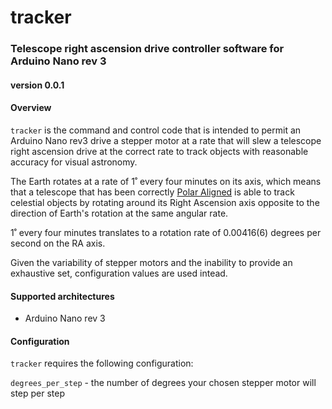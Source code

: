 # tracker
###  Telescope right ascension drive controller software for Arduino Nano rev 3
#### version 0.0.1

#### Overview

`tracker` is the command and control code that is intended to permit an Arduino Nano rev3 drive a stepper motor at a rate that will slew a telescope right ascension drive
at the correct rate to track objects with reasonable accuracy for visual astronomy.

The Earth rotates at a rate of 1˚ every four minutes on its axis, which means that a telescope that has been correctly [Polar Aligned](https://skyandtelescope.org/astronomy-resources/accurate-polar-alignment/)
is able to track celestial objects by rotating around its Right Ascension axis opposite to the direction of Earth's rotation at the same angular rate.

1˚ every four minutes translates to a rotation rate of 0.00416(6) degrees per second on the RA axis.

Given the variability of stepper motors and the inability to provide an exhaustive set, configuration values are used intead.

#### Supported architectures

 * Arduino Nano rev 3

#### Configuration

`tracker` requires the following configuration:



`degrees_per_step` - the number of degrees your chosen stepper motor will step per step


